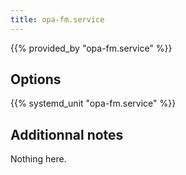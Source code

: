 ```yaml
---
title: opa-fm.service
---
```


{{% provided_by "opa-fm.service" %}}

## Options

{{% systemd_unit "opa-fm.service" %}}

## Additionnal notes

Nothing here.